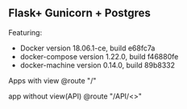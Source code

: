 ## Flask+ Gunicorn + Postgres

Featuring:

- Docker version 18.06.1-ce, build e68fc7a
- docker-compose version 1.22.0, build f46880fe
- docker-machine version 0.14.0, build 89b8332

Apps with view @route "/"

app without view(API) @route "/API/<>"
